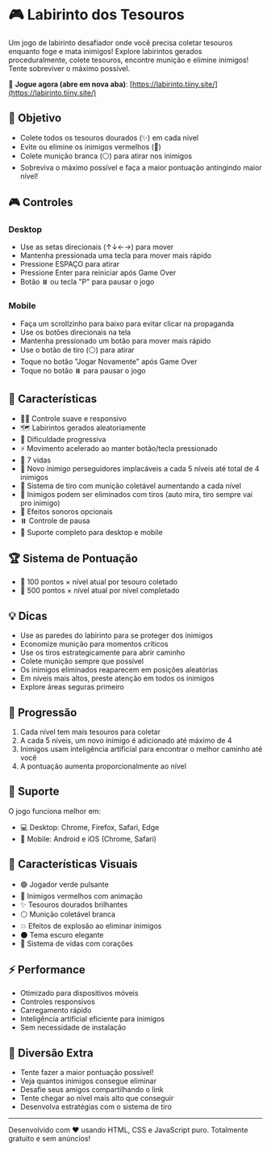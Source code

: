 # 🎮 Labirinto dos Tesouros

Um jogo de labirinto desafiador onde você precisa coletar tesouros enquanto foge e mata inimigos! Explore labirintos gerados proceduralmente, colete tesouros, encontre munição e elimine inimigos! Tente sobreviver o máximo possível.

🎯 **Jogue agora (abre em nova aba)**: [https://labirinto.tiiny.site/](https://labirinto.tiiny.site/)

## 🎯 Objetivo

- Colete todos os tesouros dourados (✨) em cada nível
- Evite ou elimine os inimigos vermelhos (🔴)
- Colete munição branca (⚪) para atirar nos inimigos
- Sobreviva o máximo possível e faça a maior pontuação antingindo maior nível!

## 🎮 Controles

### Desktop
- Use as setas direcionais (↑↓←→) para mover
- Mantenha pressionada uma tecla para mover mais rápido
- Pressione ESPAÇO para atirar
- Pressione Enter para reiniciar após Game Over
- Botão ⏸️ ou tecla "P" para pausar o jogo

### Mobile
- Faça um scrollzinho para baixo para evitar clicar na propaganda
- Use os botões direcionais na tela
- Mantenha pressionado um botão para mover mais rápido
- Use o botão de tiro (⚪) para atirar
- Toque no botão "Jogar Novamente" após Game Over
- Toque no botão ⏸️ para pausar o jogo

## 🌟 Características

- 🏃‍♂️ Controle suave e responsivo
- 🗺️ Labirintos gerados aleatoriamente
- 🔄 Dificuldade progressiva
- ⚡ Movimento acelerado ao manter botão/tecla pressionado
- 💖 7 vidas
- 👾 Novo inimigo perseguidores implacáveis a cada 5 níveis até total de 4 inimigos
- 🔫 Sistema de tiro com munição coletável aumentando a cada nível
- 🎯 Inimigos podem ser eliminados com tiros (auto mira, tiro sempre vai pro inimigo)
- 🎼 Efeitos sonoros opcionais
- ⏸️ Controle de pausa
- 📱 Suporte completo para desktop e mobile

## 🏆 Sistema de Pontuação

- 💎 100 pontos × nível atual por tesouro coletado
- 🌟 500 pontos × nível atual por nível completado

## 💡 Dicas

- Use as paredes do labirinto para se proteger dos inimigos
- Economize munição para momentos críticos
- Use os tiros estrategicamente para abrir caminho
- Colete munição sempre que possível
- Os inimigos eliminados reaparecem em posições aleatórias
- Em níveis mais altos, preste atenção em todos os inimigos
- Explore áreas seguras primeiro

## 🎯 Progressão

1. Cada nível tem mais tesouros para coletar
2. A cada 5 níveis, um novo inimigo é adicionado até máximo de 4
3. Inimigos usam inteligência artificial para encontrar o melhor caminho até você
4. A pontuação aumenta proporcionalmente ao nível

## 🔧 Suporte

O jogo funciona melhor em:
- 💻 Desktop: Chrome, Firefox, Safari, Edge
- 📱 Mobile: Android e iOS (Chrome, Safari)

## 🎨 Características Visuais

- 🟢 Jogador verde pulsante
- 🔴 Inimigos vermelhos com animação
- ✨ Tesouros dourados brilhantes
- ⚪ Munição coletável branca
- 💥 Efeitos de explosão ao eliminar inimigos
- 🌑 Tema escuro elegante
- 💖 Sistema de vidas com corações

## ⚡ Performance

- Otimizado para dispositivos móveis
- Controles responsivos
- Carregamento rápido
- Inteligência artificial eficiente para inimigos
- Sem necessidade de instalação

## 🎪 Diversão Extra

- Tente fazer a maior pontuação possível!
- Veja quantos inimigos consegue eliminar
- Desafie seus amigos compartilhando o link
- Tente chegar ao nível mais alto que conseguir
- Desenvolva estratégias com o sistema de tiro

---

Desenvolvido com ❤️ usando HTML, CSS e JavaScript puro.
Totalmente gratuito e sem anúncios!